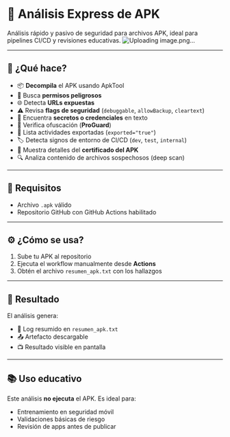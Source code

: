 # 📱 Análisis Express de APK

Análisis rápido y pasivo de seguridad para archivos APK, ideal para pipelines CI/CD y revisiones educativas.
![Uploading image.png…]()


---

## 🚀 ¿Qué hace?

- 📦 **Decompila** el APK usando ApkTool  
- 🔐 Busca **permisos peligrosos**  
- 🌐 Detecta **URLs expuestas**  
- ⚠️ Revisa **flags de seguridad** (`debuggable`, `allowBackup`, `cleartext`)  
- 🧪 Encuentra **secretos o credenciales** en texto  
- 🧩 Verifica ofuscación (**ProGuard**)  
- 🚪 Lista actividades exportadas (`exported="true"`)  
- 🏷️ Detecta signos de entorno de CI/CD (`dev`, `test`, `internal`)  
- 🔎 Muestra detalles del **certificado del APK**  
- 🔍 Analiza contenido de archivos sospechosos (deep scan)

---

## 🧰 Requisitos

- Archivo `.apk` válido
- Repositorio GitHub con GitHub Actions habilitado

---

## ⚙️ ¿Cómo se usa?

1. Sube tu APK al repositorio
2. Ejecuta el workflow manualmente desde **Actions**
3. Obtén el archivo `resumen_apk.txt` con los hallazgos

---

## 📄 Resultado

El análisis genera:

- 📄 Log resumido en `resumen_apk.txt`
- 📤 Artefacto descargable
- 📺 Resultado visible en pantalla

---

## 📚 Uso educativo

Este análisis **no ejecuta** el APK. Es ideal para:

- Entrenamiento en seguridad móvil
- Validaciones básicas de riesgo
- Revisión de apps antes de publicar
